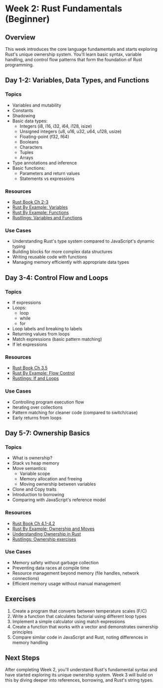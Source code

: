 # Week 2: Rust Fundamentals (Beginner)

## Overview

This week introduces the core language fundamentals and starts exploring Rust's unique ownership system. You'll learn basic syntax, variable handling, and control flow patterns that form the foundation of Rust programming.

## Day 1-2: Variables, Data Types, and Functions

### Topics

- Variables and mutability
- Constants
- Shadowing
- Basic data types:
  - Integers (i8, i16, i32, i64, i128, isize)
  - Unsigned integers (u8, u16, u32, u64, u128, usize)
  - Floating-point (f32, f64)
  - Booleans
  - Characters
  - Tuples
  - Arrays
- Type annotations and inference
- Basic functions:
  - Parameters and return values
  - Statements vs expressions

### Resources

- [Rust Book Ch 2-3](https://doc.rust-lang.org/book/ch02-00-guessing-game-tutorial.html)
- [Rust By Example: Variables](https://doc.rust-lang.org/rust-by-example/variable_bindings.html)
- [Rust By Example: Functions](https://doc.rust-lang.org/rust-by-example/fn.html)
- [Rustlings: Variables and Functions](https://github.com/rust-lang/rustlings/)

### Use Cases

- Understanding Rust's type system compared to JavaScript's dynamic typing
- Building blocks for more complex data structures
- Writing reusable code with functions
- Managing memory efficiently with appropriate data types

## Day 3-4: Control Flow and Loops

### Topics

- If expressions
- Loops:
  - loop
  - while
  - for
- Loop labels and breaking to labels
- Returning values from loops
- Match expressions (basic pattern matching)
- If let expressions

### Resources

- [Rust Book Ch 3.5](https://doc.rust-lang.org/book/ch03-05-control-flow.html)
- [Rust By Example: Flow Control](https://doc.rust-lang.org/rust-by-example/flow_control.html)
- [Rustlings: If and Loops](https://github.com/rust-lang/rustlings/)

### Use Cases

- Controlling program execution flow
- Iterating over collections
- Pattern matching for cleaner code (compared to switch/case)
- Early returns from loops

## Day 5-7: Ownership Basics

### Topics

- What is ownership?
- Stack vs heap memory
- Move semantics:
  - Variable scope
  - Memory allocation and freeing
  - Moving ownership between variables
- Clone and Copy traits
- Introduction to borrowing
- Comparing with JavaScript's reference model

### Resources

- [Rust Book Ch 4.1-4.2](https://doc.rust-lang.org/book/ch04-01-what-is-ownership.html)
- [Rust By Example: Ownership and Moves](https://doc.rust-lang.org/rust-by-example/scope/move.html)
- [Understanding Ownership in Rust](https://blog.logrocket.com/understanding-ownership-in-rust/)
- [Rustlings: Ownership exercises](https://github.com/rust-lang/rustlings/)

### Use Cases

- Memory safety without garbage collection
- Preventing data races at compile time
- Resource management beyond memory (file handles, network connections)
- Efficient memory usage without manual management

## Exercises

1. Create a program that converts between temperature scales (F/C)
2. Write a function that calculates factorial using different loop types
3. Implement a simple calculator using match expressions
4. Create a function that works with a vector and demonstrates ownership principles
5. Compare similar code in JavaScript and Rust, noting differences in memory handling

## Next Steps

After completing Week 2, you'll understand Rust's fundamental syntax and have started exploring its unique ownership system. Week 3 will build on this by diving deeper into references, borrowing, and Rust's string types.
